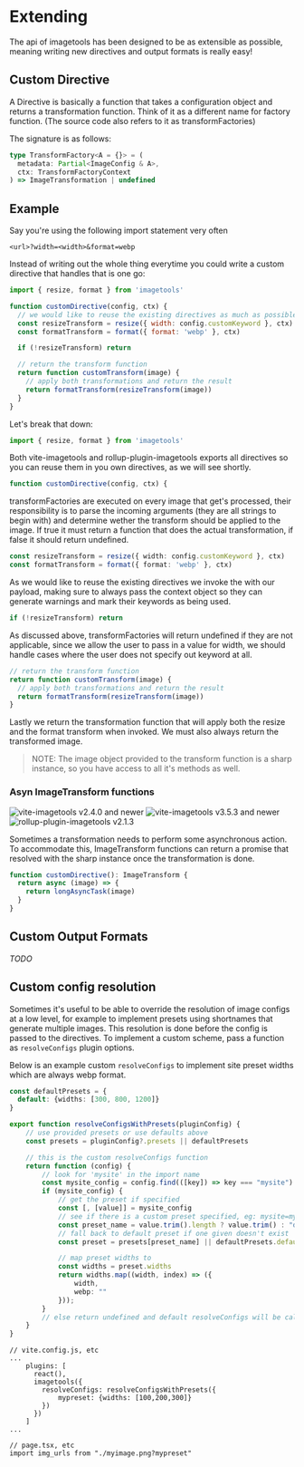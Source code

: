 # Extending

The api of imagetools has been designed to be as extensible as possible, meaning writing new directives and output
formats is really easy!

## Custom Directive

A Directive is basically a function that takes a configuration object and returns a transformation function. Think of it
as a different name for factory function. (The source code also refers to it as transformFactories)

The signature is as follows:

```ts
type TransformFactory<A = {}> = (
  metadata: Partial<ImageConfig & A>,
  ctx: TransformFactoryContext
) => ImageTransformation | undefined
```

## Example

Say you're using the following import statement very often

```
<url>?width=<width>&format=webp
```

Instead of writing out the whole thing everytime you could write a custom directive that handles that is one go:

```js
import { resize, format } from 'imagetools'

function customDirective(config, ctx) {
  // we would like to reuse the existing directives as much as possible
  const resizeTransform = resize({ width: config.customKeyword }, ctx)
  const formatTransform = format({ format: 'webp' }, ctx)

  if (!resizeTransform) return

  // return the transform function
  return function customTransform(image) {
    // apply both transformations and return the result
    return formatTransform(resizeTransform(image))
  }
}
```

Let's break that down:

```ts
import { resize, format } from 'imagetools'
```

Both vite-imagetools and rollup-plugin-imagetools exports all directives so you can reuse them in you own directives, as
we will see shortly.

```ts
function customDirective(config, ctx) {
```

transformFactories are executed on every image that get's processed, their responsibility is to parse the incoming
arguments (they are all strings to begin with) and determine wether the transform should be applied to the image. If
true it must return a function that does the actual transformation, if false it should return undefined.

```ts
const resizeTransform = resize({ width: config.customKeyword }, ctx)
const formatTransform = format({ format: 'webp' }, ctx)
```

As we would like to reuse the existing directives we invoke the with our payload, making sure to always pass the context
object so they can generate warnings and mark their keywords as being used.

```ts
if (!resizeTransform) return
```

As discussed above, transformFactories will return undefined if they are not applicable, since we allow the user to pass
in a value for width, we should handle cases where the user does not specify out keyword at all.

```ts
// return the transform function
return function customTransform(image) {
  // apply both transformations and return the result
  return formatTransform(resizeTransform(image))
}
```

Lastly we return the transformation function that will apply both the resize and the format transform when invoked. We
must also always return the transformed image.

> NOTE: The image object provided to the transform function is a sharp instance, so you have access to all it's methods
> as well.

### Asyn ImageTransform functions

![vite-imagetools v2.4.0 and newer](https://img.shields.io/badge/imagetools--core-^2.4.0-brightgreen)
![vite-imagetools v3.5.3 and newer](https://img.shields.io/badge/vite--imagetools-^3.5.3-brightgreen)
![rollup-plugin-imagetools v2.1.3](https://img.shields.io/badge/rollup--plugin--imagetools-^2.1.3-brightgreen)

Sometimes a transformation needs to perform some asynchronous action. To accommodate this, ImageTransform functions can
return a promise that resolved with the sharp instance once the transformation is done.

```ts
function customDirective(): ImageTransform {
  return async (image) => {
    return longAsyncTask(image)
  }
}
```

## Custom Output Formats

_TODO_

## Custom config resolution

Sometimes it's useful to be able to override the resolution of image configs at a low level, for example
to implement presets using shortnames that generate multiple images. This resolution is done before the config
is passed to the directives. To implement a custom scheme, pass a function as `resolveConfigs` plugin options.

Below is an example custom `resolveConfigs` to implement site preset widths which are always webp format.

```ts
const defaultPresets = {
  default: {widths: [300, 800, 1200]}
}

export function resolveConfigsWithPresets(pluginConfig) {
    // use provided presets or use defaults above 
    const presets = pluginConfig?.presets || defaultPresets

    // this is the custom resolveConfigs function 
    return function (config) {
        // look for 'mysite' in the import name
        const mysite_config = config.find(([key]) => key === "mysite")
        if (mysite_config) {
            // get the preset if specified
            const [, [value]] = mysite_config
            // see if there is a custom preset specified, eg: mysite=mypreset, or use default
            const preset_name = value.trim().length ? value.trim() : "default"
            // fall back to default preset if one given doesn't exist
            const preset = presets[preset_name] || defaultPresets.default

            // map preset widths to 
            const widths = preset.widths
            return widths.map((width, index) => ({
                width,
                webp: ""
            }));
        }
        // else return undefined and default resolveConfigs will be called
    }
}
```

```
// vite.config.js, etc
...
    plugins: [
      react(),
      imagetools({
        resolveConfigs: resolveConfigsWithPresets({ 
            mypreset: {widths: [100,200,300]} 
        })
      })
    ]
...
```

```
// page.tsx, etc
import img_urls from "./myimage.png?mypreset"
```
